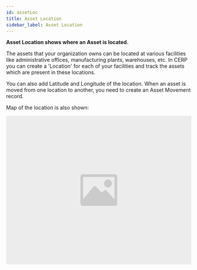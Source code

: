 ```yaml
---
id: assetLoc
title: Asset Location
sidebar_label: Asset Location
---
```


**Asset Location shows where an Asset is located.**

The assets that your organization owns can be located at various facilities like administrative offices, manufacturing plants, warehouses, etc. In CERP you can create a 'Location' for each of your facilities and track the assets which are present in these locations.

You can also add Latitude and Longitude of the location. When an asset is moved from one location to another, you need to create an Asset Movement record.

Map of the location is also shown:

![image](images/image.jpg)
